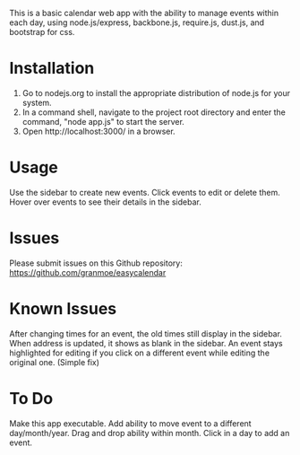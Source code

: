 This is a basic calendar web app with the ability to manage events within each day, using node.js/express, backbone.js, require.js, dust.js, and bootstrap for css. 


Installation
============

1. Go to nodejs.org to install the appropriate distribution of node.js for your system.
2. In a command shell, navigate to the project root directory and enter the command, "node app.js" to start the server.
3. Open http://localhost:3000/ in a browser.


Usage
=====

Use the sidebar to create new events. Click events to edit or delete them. Hover over events to see their details in the sidebar.


Issues
======

Please submit issues on this Github repository: https://github.com/granmoe/easycalendar


Known Issues
============

After changing times for an event, the old times still display in the sidebar.
When address is updated, it shows as blank in the sidebar.
An event stays highlighted for editing if you click on a different event while editing the original one. (Simple fix)

To Do
=====

Make this app executable.
Add ability to move event to a different day/month/year. Drag and drop ability within month.
Click in a day to add an event.
